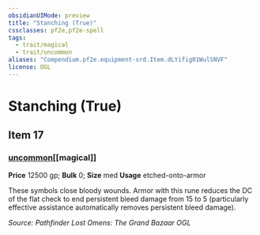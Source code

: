 ```yaml
---
obsidianUIMode: preview
title: "Stanching (True)"
cssclasses: pf2e,pf2e-spell
tags:
  - trait/magical
  - trait/uncommon
aliases: "Compendium.pf2e.equipment-srd.Item.dLYifig01WulSNVF"
license: OGL
---
```

# Stanching (True)
## Item 17
### [uncommon](uncommon "Uncommon Rarity Trait")[[magical]]


**Price** 12500 gp; 
**Bulk** 0; **Size** med
**Usage** etched-onto-armor

These symbols close bloody wounds. Armor with this rune reduces the DC of the flat check to end persistent bleed damage from 15 to 5 (particularly effective assistance automatically removes persistent bleed damage).

*Source: Pathfinder Lost Omens: The Grand Bazaar*
*OGL*